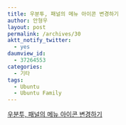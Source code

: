 ```yaml
---
title: 우분투, 패널의 메뉴 아이콘 변경하기
author: 안형우
layout: post
permalink: /archives/30
aktt_notify_twitter:
  - yes
daumview_id:
  - 37264553
categories:
  - 기타
tags:
  - Ubuntu
  - Ubuntu Family
---
```

<a href="http://www.ubuntu.or.kr/viewtopic.php?f=13&t=1881" target="_blank">우분투, 패널의 메뉴 아이콘 변경하기</a>